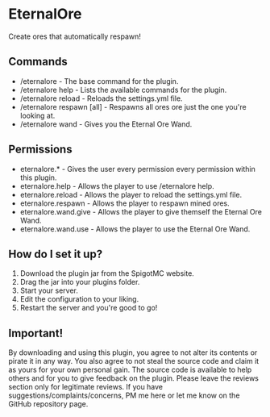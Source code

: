 # EternalOre
Create ores that automatically respawn!

## Commands
- /eternalore - The base command for the plugin.
- /eternalore help - Lists the available commands for the plugin.
- /eternalore reload - Reloads the settings.yml file.
- /eternalore respawn [all] - Respawns all ores ore just the one you're looking at.
- /eternalore wand - Gives you the Eternal Ore Wand.

## Permissions
- eternalore.* - Gives the user every permission every permission within this plugin.
- eternalore.help - Allows the player to use /eternalore help.
- eternalore.reload - Allows the player to reload the settings.yml file.
- eternalore.respawn - Allows the player to respawn mined ores.
- eternalore.wand.give - Allows the player to give themself the Eternal Ore Wand.
- eternalore.wand.use - Allows the player to use the Eternal Ore Wand.

## How do I set it up?
1) Download the plugin jar from the SpigotMC website.
2) Drag the jar into your plugins folder.
3) Start your server.
4) Edit the configuration to your liking.
5) Restart the server and you're good to go!

## Important!
By downloading and using this plugin, you agree to not alter its
contents or pirate it in any way. You also agree to not steal the
source code and claim it as yours for your own personal gain. The
source code is available to help others and for you to give feedback
on the plugin. Please leave the reviews section only for legitimate
reviews. If you have suggestions/complaints/concerns, PM me here or
let me know on the GitHub repository page.